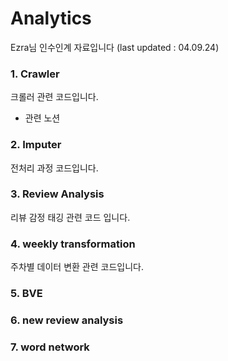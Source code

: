 # Analytics
Ezra님 인수인계 자료입니다 (last updated : 04.09.24)

### 1. Crawler
크롤러 관련 코드입니다. 

* 관련 노션 

### 2. Imputer
전처리 과정 코드입니다. 

### 3. Review Analysis
리뷰 감정 태깅 관련 코드 입니다.

### 4. weekly transformation
주차별 데이터 변환 관련 코드입니다.

### 5. BVE

### 6. new review analysis

### 7. word network
